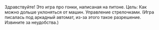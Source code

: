 Здравствуйте! Это игра про гонки, написаная на питоне.
Цель: Как можно дольше уклоняться от машин.
Управление стрелочками.
(Игра писалась под аркадный автомат, из-за этого такое разрешение. Извините за неудобства.)
